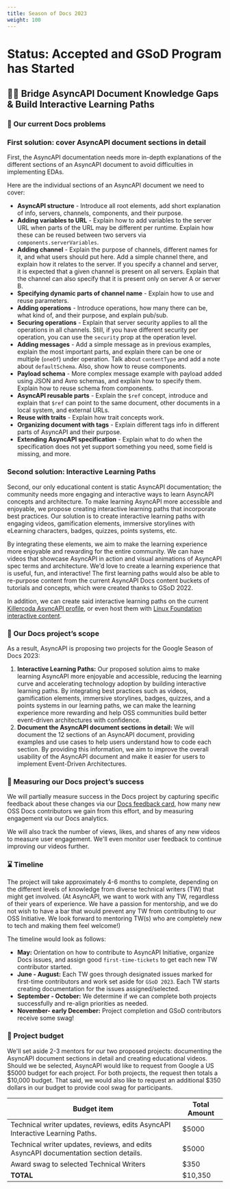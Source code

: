 ```yaml
---
title: Season of Docs 2023
weight: 100
---
```


# Status: Accepted and GSoD Program has Started

## 🙌🏾  Bridge AsyncAPI Document Knowledge Gaps & Build Interactive Learning Paths

### 🔎 Our current Docs problems
### First solution: cover AsyncAPI document sections in detail
First, the AsyncAPI documentation needs more in-depth explanations of the different sections of an AsyncAPI document to avoid difficulties in implementing EDAs. 

Here are the individual sections of an AsyncAPI document we need to cover:
- **AsyncAPI structure** - Introduce all root elements, add short explanation of info, servers, channels, components, and their purpose.
- **Adding variables to URL** - Explain how to add variables to the server URL when parts of the URL may be different per runtime. Explain how these can be reused between two servers via `components.serverVariables`.
- **Adding channel** - Explain the purpose of channels, different names for it, and what users should put here. Add a simple channel there, and explain how it relates to the server. If you specify a channel and server, it is expected that a given channel is present on all servers. Explain that the channel can also specify that it is present only on server A or server B.
- **Specifying dynamic parts of channel name** - Explain how to use and reuse parameters.
- **Adding operations** - Introduce operations, how many there can be, what kind of, and their purpose, and explain pub/sub.
- **Securing operations** - Explain that server security applies to all the operations in all channels. Still, if you have different security per operation, you can use the `security` prop at the operation level.
- **Adding messages** - Add a simple message as in previous examples, explain the most important parts, and explain there can be one or multiple (`oneOf`) under operation. Talk about `contentType` and add a note about `defaultSchema`. Also, show how to reuse components.
- **Payload schema** - More complex message example with payload added using JSON and Avro schemas, and explain how to specify them. Explain how to reuse schema from components.
- **AsyncAPI reusable parts** - Explain the `$ref` concept, introduce and explain that `$ref` can point to the same document, other documents in a local system, and external URLs.
- **Reuse with traits** - Explain how trait concepts work.
- **Organizing document with tags** - Explain different tags info in different parts of AsyncAPI and their purpose.
- **Extending AsyncAPI specification** - Explain what to do when the specification does not yet support something you need, some field is missing, and more.

### Second solution: Interactive Learning Paths
Second, our only educational content is static AsyncAPI documentation; the community needs more engaging and interactive ways to learn AsyncAPI concepts and architecture. To make learning AsyncAPI more accessible and enjoyable, we propose creating interactive learning paths that incorporate best practices. Our solution is to create interactive learning paths with engaging videos, gamification elements, immersive storylines with eLearning characters, badges, quizzes, points systems, etc.

By integrating these elements, we aim to make the learning experience more enjoyable and rewarding for the entire community. We can have videos that showcase AsyncAPI in action and visual animations of AsyncAPI spec terms and architecture. We'd love to create a  learning experience that is useful, fun, and interactive! The first learning paths would also be able to re-purpose content from the current AsyncAPI Docs content buckets of tutorials and concepts, which were created thanks to GSoD 2022. 

In addition, we can create said interactive learning paths on the current [Killercoda AsyncAPI profile](https://killercoda.com/asyncapi/), or even host them with [Linux Foundation interactive content](https://www.edx.org/school/linuxfoundationx). 


### 🎯 Our Docs project’s scope
As a result, AsyncAPI is proposing two projects for the Google Season of Docs 2023:
1. **Interactive Learning Paths:** Our proposed solution aims to make learning AsyncAPI more enjoyable and accessible, reducing the learning curve and accelerating technology adoption by building interactive learning paths. By integrating best practices such as videos, gamification elements, immersive storylines, badges, quizzes, and a points systems in our learning paths, we can make the learning experience more rewarding and help OSS communities build better event-driven architectures with confidence.
2. **Document the AsyncAPI document sections in detail:** We will document the 12 sections of an AsyncAPI document, providing examples and use cases to help users understand how to code each section. By providing this information, we aim to improve the overall usability of the AsyncAPI document and make it easier for users to implement Event-Driven Architectures.


### 📏 Measuring our Docs project’s success
We will partially measure success in the Docs project by capturing specific feedback about these changes via our [Docs feedback card](https://github.com/asyncapi/website/issues/453), how many new OSS Docs contributors we gain from this effort, and by measuring engagement via our Docs analytics. 

We will also track the number of views, likes, and shares of any new videos to measure user engagement. We'll even monitor user feedback to continue improving our videos further.


### ⌛ Timeline
The project will take approximately 4-6 months to complete, depending on the different levels of knowledge from diverse technical writers (TW) that might get involved. (At AsyncAPI, we want to work with any TW, regardless of their years of experience. We have a passion for mentorship, and we do not wish to have a bar that would prevent any TW from contributing to our OSS Initiative. We look forward to mentoring TW(s) who are completely new to tech and making them feel welcome!) 

The timeline would look as follows:
- **May:** Orientation on how to contribute to AsyncAPI Initiative, organize Docs issues, and assign good `first-time-tickets` to get each new TW contributor started. 
- **June - August:**	Each TW goes through designated issues marked for first-time contributors and work set aside for `GSoD 2023`. Each TW starts creating documentation for the issues assigned/selected. 
- **September - October:** We determine if we can complete both projects successfully and re-align priorities as needed.
- **November- early December:**	Project completion and GSoD contributors receive some swag! 


### 💸 Project budget
We'll set aside 2-3 mentors for our two proposed projects: documenting the AsyncAPI document sections in detail and creating educational videos. Should we be selected, AsyncAPI would like to request from Google a US $5000 budget for each project. For both projects, the request then totals a $10,000 budget. That said, we would also like to request an additional $350 dollars in our budget to provide cool swag for participants.

| **Budget item**                                                                                      | **Total Amount** |
|------------------------------------------------------------------------------------------------------|------------------|
| Technical writer updates, reviews, edits AsyncAPI Interactive Learning Paths.  | $5000            |
| Technical writer updates, reviews, and edits AsyncAPI documentation section details.  | $5000            |
| Award swag to selected Technical Writers  | $350            |
| **TOTAL**                 | $10,350            |
